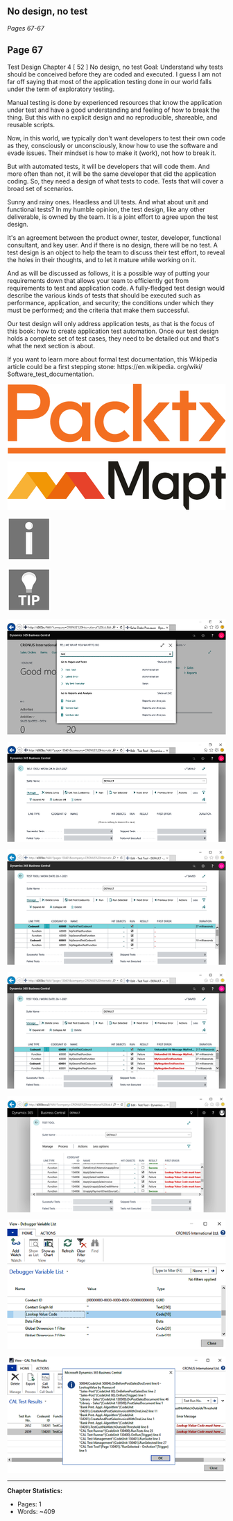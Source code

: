 ## No design, no test

*Pages 67-67*

## Page 67

Test Design Chapter 4 [ 52 ] No design, no test Goal: Understand why tests should be conceived before they are coded and executed. I guess I am not far off saying that most of the application testing done in our world falls under the term of exploratory testing.

Manual testing is done by experienced resources that know the application under test and have a good understanding and feeling of how to break the thing. But this with no explicit design and no reproducible, shareable, and reusable scripts.

Now, in this world, we typically don't want developers to test their own code as they, consciously or unconsciously, know how to use the software and evade issues. Their mindset is how to make it (work), not how to break it.

But with automated tests, it will be developers that will code them. And more often than not, it will be the same developer that did the application coding. So, they need a design of what tests to code. Tests that will cover a broad set of scenarios.

Sunny and rainy ones. Headless and UI tests. And what about unit and functional tests? In my humble opinion, the test design, like any other deliverable, is owned by the team. It is a joint effort to agree upon the test design.

It's an agreement between the product owner, tester, developer, functional consultant, and key user. And if there is no design, there will be no test. A test design is an object to help the team to discuss their test effort, to reveal the holes in their thoughts, and to let it mature while working on it.

And as will be discussed as follows, it is a possible way of putting your requirements down that allows your team to efficiently get from requirements to test and application code. A fully-fledged test design would describe the various kinds of tests that should be executed such as performance, application, and security; the conditions under which they must be performed; and the criteria that make them successful.

Our test design will only address application tests, as that is the focus of this book: how to create application test automation. Once our test design holds a complete set of test cases, they need to be detailed out and that's what the next section is about.

If you want to learn more about formal test documentation, this Wikipedia article could be a first stepping stone: https:/​/​en.​wikipedia. org/​wiki/​Software_​test_​documentation. 

![Image from page 67](../images/page_67_img_3.png)

![Image from page 67](../images/page_67_img_5.png)

![Image from page 67](../images/page_67_img_7.png)

![Image from page 67](../images/page_67_img_9.png)

![Image from page 67](../images/page_67_img_18.png)

![Image from page 67](../images/page_67_img_19.png)

![Image from page 67](../images/page_67_img_21.png)

![Image from page 67](../images/page_67_img_22.png)

![Image from page 67](../images/page_67_img_54.png)

![Image from page 67](../images/page_67_img_63.png)

![Image from page 67](../images/page_67_img_67.png)

---

**Chapter Statistics:**
- Pages: 1
- Words: ~409
